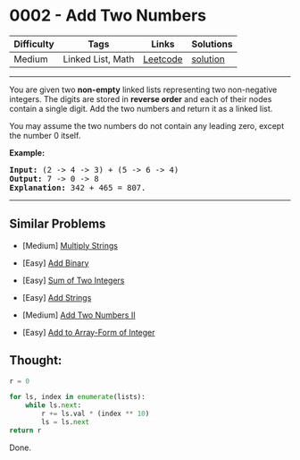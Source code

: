 # 0002 - Add Two Numbers

Difficulty  | Tags | Links | Solutions
----------- | ---- | ----- | -----
Medium | Linked List, Math | [Leetcode](https://leetcode.com/problems/add-two-numbers) | [solution](https://leetcode.com/problems/add-two-numbers/solution/)

-----------

<p>You are given two <b>non-empty</b> linked lists representing two non-negative integers. The digits are stored in <b>reverse order</b> and each of their nodes contain a single digit. Add the two numbers and return it as a linked list.</p>

<p>You may assume the two numbers do not contain any leading zero, except the number 0 itself.</p>

<p><b>Example:</b></p>

<pre>
<b>Input:</b> (2 -&gt; 4 -&gt; 3) + (5 -&gt; 6 -&gt; 4)
<b>Output:</b> 7 -&gt; 0 -&gt; 8
<b>Explanation:</b> 342 + 465 = 807.
</pre>


-----------


## Similar Problems

- [Medium] [Multiply Strings](multiply-strings)

- [Easy] [Add Binary](add-binary)

- [Easy] [Sum of Two Integers](sum-of-two-integers)

- [Easy] [Add Strings](add-strings)

- [Medium] [Add Two Numbers II](add-two-numbers-ii)

- [Easy] [Add to Array-Form of Integer](add-to-array-form-of-integer)




## Thought:

```python
r = 0

for ls, index in enumerate(lists):
    while ls.next:
    	r += ls.val * (index ** 10)
        ls = ls.next
return r
```

Done.